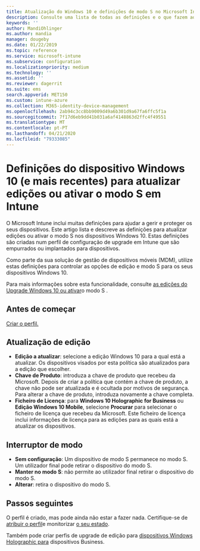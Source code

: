 ```yaml
---
title: Atualização do Windows 10 e definições de modo S no Microsoft Intune - Azure Microsoft Docs
description: Consulte uma lista de todas as definições e o que fazem ao atualizar uma edição do Windows 10 num dispositivo, ou ativar o modo S num dispositivo utilizando um perfil de configuração do dispositivo no Microsoft Intune.
keywords: ''
author: MandiOhlinger
ms.author: mandia
manager: dougeby
ms.date: 01/22/2019
ms.topic: reference
ms.service: microsoft-intune
ms.subservice: configuration
ms.localizationpriority: medium
ms.technology: ''
ms.assetid: ''
ms.reviewer: dagerrit
ms.suite: ems
search.appverid: MET150
ms.custom: intune-azure
ms.collection: M365-identity-device-management
ms.openlocfilehash: 2ab94c3cc8bb9009d49a6b301d9a67fa6ffc5f1a
ms.sourcegitcommit: 7f17d6eb9dd41b031a6af4148863d2ffc4f49551
ms.translationtype: MT
ms.contentlocale: pt-PT
ms.lasthandoff: 04/21/2020
ms.locfileid: "79333085"
---
```

# <a name="windows-10-and-newer-device-settings-to-upgrade-editions-or-enable-s-mode-in-intune"></a>Definições do dispositivo Windows 10 (e mais recentes) para atualizar edições ou ativar o modo S em Intune

O Microsoft Intune inclui muitas definições para ajudar a gerir e proteger os seus dispositivos. Este artigo lista e descreve as definições para atualizar edições ou ativar o modo S nos dispositivos Windows 10. Estas definições são criadas num perfil de configuração de upgrade em Intune que são empurrados ou implantados para dispositivos.

Como parte da sua solução de gestão de dispositivos móveis (MDM), utilize estas definições para controlar as opções de edição e modo S para os seus dispositivos Windows 10.

Para mais informações sobre esta funcionalidade, consulte [as edições do Upgrade Windows 10 ou ativar](edition-upgrade-configure-windows-10.md)o modo S .

## <a name="before-you-begin"></a>Antes de começar

[Criar o perfil.](edition-upgrade-configure-windows-10.md#create-the-profile)

## <a name="edition-upgrade"></a>Atualização de edição

- **Edição a atualizar**: selecione a edição Windows 10 para a qual está a atualizar. Os dispositivos visados por esta política são atualizados para a edição que escolher.
- **Chave de Produto**: introduza a chave de produto que recebeu da Microsoft. Depois de criar a política que contém a chave de produto, a chave não pode ser atualizada e é ocultada por motivos de segurança. Para alterar a chave de produto, introduza novamente a chave completa.
- **Ficheiro de Licença**: para **Windows 10 Holographic for Business** ou **Edição Windows 10 Mobile**, selecione **Procurar** para selecionar o ficheiro de licença que recebeu da Microsoft. Este ficheiro de licença inclui informações de licença para as edições para as quais está a atualizar os dispositivos.

## <a name="mode-switch"></a>Interruptor de modo

- **Sem configuração**: Um dispositivo de modo S permanece no modo S. Um utilizador final pode retirar o dispositivo do modo S.
- **Manter no modo S**: não permite ao utilizador final retirar o dispositivo do modo S.
- **Alterar**: retira o dispositivo do modo S.

## <a name="next-steps"></a>Passos seguintes

O perfil é criado, mas pode ainda não estar a fazer nada. Certifique-se de [atribuir o perfil](device-profile-assign.md)e monitorizar [o seu estado](device-profile-monitor.md).

Também pode criar perfis de upgrade de edição para [dispositivos Windows Holographic para](holographic-upgrade.md) dispositivos Business.
